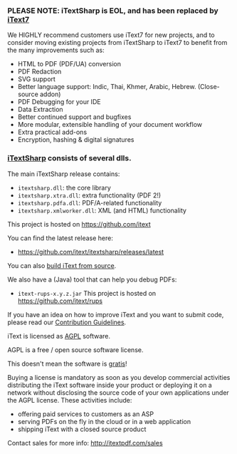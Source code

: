 ### **PLEASE NOTE: iTextSharp is EOL, and has been replaced by [iText7][itext7]**
 
We HIGHLY recommend customers use iText7 for new projects, and to consider moving existing projects from iTextSharp to iText7 to benefit from the many improvements such as:
 
- HTML to PDF (PDF/UA) conversion
- PDF Redaction
- SVG support
- Better language support: Indic, Thai, Khmer, Arabic, Hebrew. (Close-source addon)
- PDF Debugging for your IDE
- Data Extraction
- Better continued support and bugfixes
- More modular, extensible handling of your document workflow
- Extra practical add-ons
- Encryption, hashing & digital signatures


### [iTextSharp][itext] consists of several dlls.

The main iTextSharp release contains:
- ```itextsharp.dll```: the core library
- ```itextsharp.xtra.dll```: extra functionality (PDF 2!)
- ```itextsharp.pdfa.dll```: PDF/A-related functionality
- ```itextsharp.xmlworker.dll```: XML (and HTML) functionality

This project is hosted on https://github.com/itext

You can find the latest release here:
- https://github.com/itext/itextsharp/releases/latest

You can also [build iText from source][building].

We also have a (Java) tool that can help you debug PDFs:
- ```itext-rups-x.y.z.jar```
This project is hosted on https://github.com/itext/rups

If you have an idea on how to improve iText and you want to submit code,
please read our [Contribution Guidelines][contributing].

iText is licensed as [AGPL][agpl] software.

AGPL is a free / open source software license.

This doesn't mean the software is [gratis][gratis]!

Buying a license is mandatory as soon as you develop commercial activities
distributing the iText software inside your product or deploying it on a network
without disclosing the source code of your own applications under the AGPL license.
These activities include:
- offering paid services to customers as an ASP
- serving PDFs on the fly in the cloud or in a web application
- shipping iText with a closed source product

Contact sales for more info: http://itextpdf.com/sales

[agpl]: LICENSE.md
[building]: BUILDING.md
[contributing]: CONTRIBUTING.md
[gratis]: https://en.wikipedia.org/wiki/Gratis_versus_libre
[itext]: http://itextpdf.com/
[itext7]: https://github.com/itext/itext7-dotnet